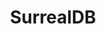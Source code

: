 ---
layout: startup_page
title: "SurrealDB"
id: "surrealdb.com"
permalink: "/surrealdbsurrealdb.com04132025/"
website: "https://surrealdb.com"
funding_round: "Series A"
funding_amount: "$20M"
investors: "FirstMark, Georgian, Crew Capital, Alumni Ventures"
about: "SurrealDB is a multi-model database designed for developers seeking database consolidation. It offers a flexible and simplifying approach, allowing for quick adaptation to various data requirements and reducing the need for multiple database systems. The platform is built on Rust, known for its performance and safety, and includes features like advanced security and indexing for AI workflows."
markets: "Database, Open Source, AI, Big Data, Cloud Computing, Developer Platform, Developer Tools, Enterprise Software"
hq: "London, England, United Kingdom"
founded_year: "2021"
linkedin: "https://www.linkedin.com/company/surrealdb"
twitter: "https://twitter.com/surrealdb"
instagram: ""
facebook: ""
crunchbase: "https://www.crunchbase.com/organization/surrealdb"
pitchbook: "https://pitchbook.com/profiles/company/509686-84"

# SEO Optimization
meta_title: "SurrealDB - Series A Funding ($20M)"
meta_description: "SurrealDB, SurrealDB is a multi-model database designed for developers seeking database consolidation. It offers a flexible and simplifying approach, allowing fo..."
meta_keywords: "SurrealDB, Database, Open Source, AI, Big Data, Cloud Computing, Developer Platform, Developer Tools, Enterprise Software, Series A funding"
canonical_url: "https://pkprojectstartups.github.io/projectstartups.com/surrealdbsurrealdb.com04132025/"
---